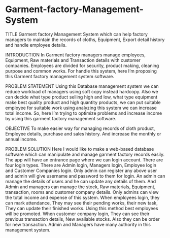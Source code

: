 # Garment-factory-Management-System
TITLE
Garment factory Management System which can help factory managers to maintain the records of cloths, Equipment, Export detail history and handle employee details.

INTRODUCTION
In Garment factory managers manage employees, Equipment, Raw materials and Transaction details with customer companies. Employees are divided for security, product making, 
cleaning purpose and common works. For handle this system, here I’m proposing this Garment factory management system software.

PROBLEM STATEMENT
Using this Database management system we can reduce workload of managers using soft copy instead hardcopy. Also we can decide what type product selling high and low, what 
type equipment make best quality product and high quantity products, we can put suitable employee for suitable work using analyzing this system we can increase total income. 
So, here I’m trying to optimize problems and increase income by using this garment factory management software.

OBJECTIVE
To make easier way for managing records of cloth product, Employee details, purchase and sales history. And increase the monthly or annual income.

PROBLEM SOLUTION
Here I would like to make a web-based database software which can manipulate and manage garment factory records easily. The app will have an entrance page where we can login 
account. There are four login types. There are Admin login, Managers login, Employee login and Customer Companies login. Only admin can register any above user and admin will 
give username and password to them for login. An admin can manage the details of users and he can update any details of them. And Admin and managers can manage the stock, Raw 
materials, Equipment, transaction, rooms and customer company details. Only admins can view the total income and expense of this system. When employees login, they can mark 
attendance, They may see their pending works, their new task, They can update their finished works. Using this method best employees will be promoted. When customer company 
login, They can see their previous transaction details, New available stocks. Also they can be order for new transaction. Admin and Managers have many authority in this management
system.
